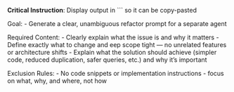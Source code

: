 **Critical Instruction**: Display output in ``` so it can be copy-pasted

Goal:
    - Generate a clear, unambiguous refactor prompt for a separate agent

Required Content:
    - Clearly explain what the issue is and why it matters
    - Define exactly what to change and eep scope tight — no unrelated features or architecture shifts
    - Explain what the solution should achieve (simpler code, reduced duplication, safer queries, etc.) and why it’s important

Exclusion Rules: 
    - No code snippets or implementation instructions - focus on what, why, and where, not how